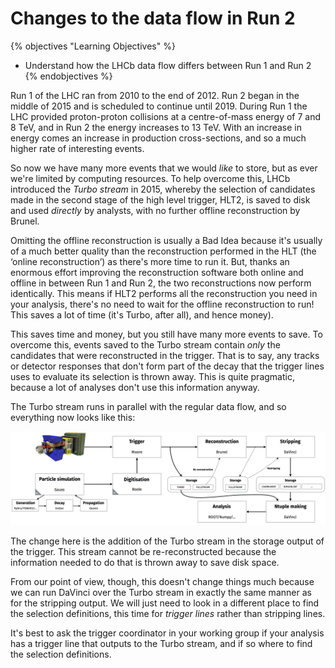 # Changes to the data flow in Run 2

{% objectives "Learning Objectives" %}
* Understand how the LHCb data flow differs between Run 1 and Run 2
{% endobjectives %} 

Run 1 of the LHC ran from 2010 to the end of 2012. Run 2 began in the middle of 
2015 and is scheduled to continue until 2019.
During Run 1 the LHC provided proton-proton collisions at a centre-of-mass 
energy of 7 and 8 TeV, and in Run 2 the energy increases to 13 TeV.
With an increase in energy comes an increase in production cross-sections, and 
so a much higher rate of interesting events.

So now we have many more events that we would _like_ to store, but as ever 
we're limited by computing resources.
To help overcome this, LHCb introduced the _Turbo stream_ in 2015, whereby the 
selection of candidates made in the second stage of the high level trigger, 
HLT2, is saved to disk and used _directly_ by analysts, with no further offline 
reconstruction by Brunel.

Omitting the offline reconstruction is usually a Bad Idea because it's usually 
of a much better quality than the reconstruction performed in the HLT (the 
‘online reconstruction’) as there's more time to run it. But, thanks an 
enormous effort improving the reconstruction software both online and offline 
in between Run 1 and Run 2, the two reconstructions now perform identically.
This means if HLT2 performs all the reconstruction you need in your analysis, 
there's no need to wait for the offline reconstruction to run!
This saves a lot of time (it's Turbo, after all), and hence money).

This saves time and money, but you still have many more events to save. To 
overcome this, events saved to the Turbo stream contain _only_ the candidates 
that were reconstructed in the trigger. That is to say, any tracks or detector 
responses that don't form part of the decay that the trigger lines uses to 
evaluate its selection is thrown away.
This is quite pragmatic, because a lot of analyses don't use this information 
anyway.

The Turbo stream runs in parallel with the regular data flow, and so everything 
now looks like this:

[!["The flow of real and simulated data during Run 2 of the LHC"](img/lhcb_run_2_data_flow.png)](img/lhcb_run_2_data_flow.png)

The change here is the addition of the Turbo stream in the storage output of 
the trigger.
This stream cannot be re-reconstructed because the information needed to do 
that is thrown away to save disk space.

From our point of view, though, this doesn't change things much because we can run 
DaVinci over the Turbo stream in exactly the same manner as for the stripping 
output. We will just need to look in a different place to find the selection 
definitions, this time for _trigger lines_ rather than stripping lines.

It's best to ask the trigger coordinator in your working group if your analysis 
has a trigger line that outputs to the Turbo stream, and if so where to find 
the selection definitions.
